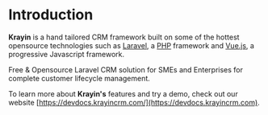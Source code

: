 # Introduction

**Krayin** is a hand tailored CRM framework built on some of the hottest opensource technologies such as [Laravel](https://laravel.com), a [PHP](https://php.net) framework and [Vue.js](https://vuejs.org/), a progressive Javascript framework.

Free & Opensource Laravel CRM solution for SMEs and Enterprises for complete customer lifecycle management.

To learn more about **Krayin's** features and try a demo, check out our website [https://devdocs.krayincrm.com/](https://devdocs.krayincrm.com).

<!-- Get quickly updated on the current version and recently released features, see [Krayin roadmap](https://Krayin.com/roadmap/).
You can get started with the source code by checking out the repo on GitHub at [Krayin/Krayin](https://github.com/krayin/Krayin). -->
